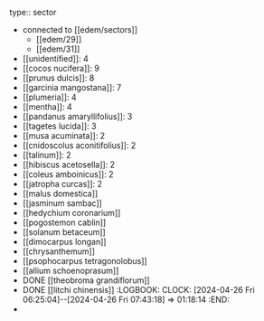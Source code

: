 type:: sector

- connected to [[edem/sectors]]
	- [[edem/29]]
	- [[edem/31]]
- [[unidentified]]: 4
- [[cocos nucifera]]: 9
- [[prunus dulcis]]: 8
- [[garcinia mangostana]]: 7
- [[plumeria]]: 4
- [[mentha]]: 4
- [[pandanus amaryllifolius]]: 3
- [[tagetes lucida]]: 3
- [[musa acuminata]]: 2
- [[cnidoscolus aconitifolius]]: 2
- [[talinum]]: 2
- [[hibiscus acetosella]]: 2
- [[coleus amboinicus]]: 2
- [[jatropha curcas]]: 2
- [[malus domestica]]
- [[jasminum sambac]]
- [[hedychium coronarium]]
- [[pogostemon cablin]]
- [[solanum betaceum]]
- [[dimocarpus longan]]
- [[chrysanthemum]]
- [[psophocarpus tetragonolobus]]
- [[allium schoenoprasum]]
- DONE [[theobroma grandiflorum]]
- DONE [[litchi chinensis]]
  :LOGBOOK:
  CLOCK: [2024-04-26 Fri 06:25:04]--[2024-04-26 Fri 07:43:18] =>  01:18:14
  :END:
-